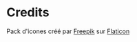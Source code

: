 # Credits

Pack d'icones créé par [Freepik](https://www.flaticon.com/authors/freepik) sur [Flaticon](www.flaticon.com)
